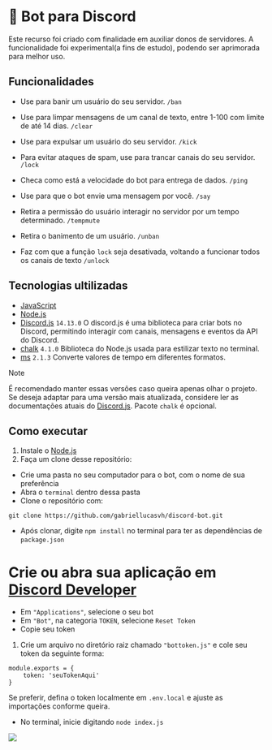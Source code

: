

# 🤖 Bot para Discord
Este recurso foi criado com finalidade em auxiliar donos de servidores. A funcionalidade foi experimental(a fins de estudo), podendo ser aprimorada para melhor uso.
## Funcionalidades

- Use para banir um usuário do seu servidor.
```/ban```

- Use para limpar mensagens de um canal de texto, entre 1-100 com limite de até 14 dias.
```/clear```

- Use para expulsar um usuário do seu servidor.
```/kick```

- Para evitar ataques de spam, use para trancar canais do seu servidor.
```/lock```

- Checa como está a velocidade do bot para entrega de dados.
```/ping```

- Use para que o bot envie uma mensagem por você.
```/say```

- Retira a permissão do usuário interagir no servidor por um tempo determinado.
```/tempmute```

- Retira o banimento de um usuário.
```/unban```

- Faz com que a função `lock` seja desativada, voltando a funcionar todos os canais de texto
```/unlock```

## Tecnologias ultilizadas

- [JavaScript](https://www.javascript.com/)
- [Node.js](https://nodejs.org/en)
- [Discord.js](https://discord.js.org/) `14.13.0` O discord.js é uma biblioteca para criar bots no Discord, permitindo interagir com canais, mensagens e eventos da API do Discord.
- [chalk](https://www.npmjs.com/package/chalk) `4.1.0` Biblioteca do Node.js usada para estilizar texto no terminal.
- [ms](https://www.npmjs.com/package/ms) `2.1.3` Converte valores de tempo em diferentes formatos.
> [!NOTE]
> É recomendado manter essas versões caso queira apenas olhar o projeto. Se deseja adaptar para uma versão mais atualizada, considere ler as documentações atuais do [Discord.js](https://discord.js.org/). Pacote `chalk` é opcional.

## Como executar

1. Instale o [Node.js](https://nodejs.org/en)
2. Faça um clone desse repositório:
- Crie uma pasta no seu computador para o bot, com o nome de sua preferência 
- Abra o `terminal` dentro dessa pasta
- Clone o repositório com:
```
git clone https://github.com/gabriellucasvh/discord-bot.git
```
- Após clonar, digite `npm install` no terminal para ter as dependências de  `package.json`

# Crie ou abra sua aplicação em [Discord Developer](https://discord.com/developers/applications)
- Em `"Applications"`, selecione o seu bot
- Em `"Bot"`, na categoria `TOKEN`, selecione `Reset Token`
- Copie seu token
1. Crie um arquivo no diretório raiz chamado `"bottoken.js"` e cole seu token da seguinte forma:

```
module.exports = {
    token: 'seuTokenAqui'
}
```
Se preferir, defina o token localmente em `.env.local` e ajuste as importações conforme queira.

-  No terminal, inicie digitando `node index.js`

![](https://i.imgur.com/xBNOOS7.png)
